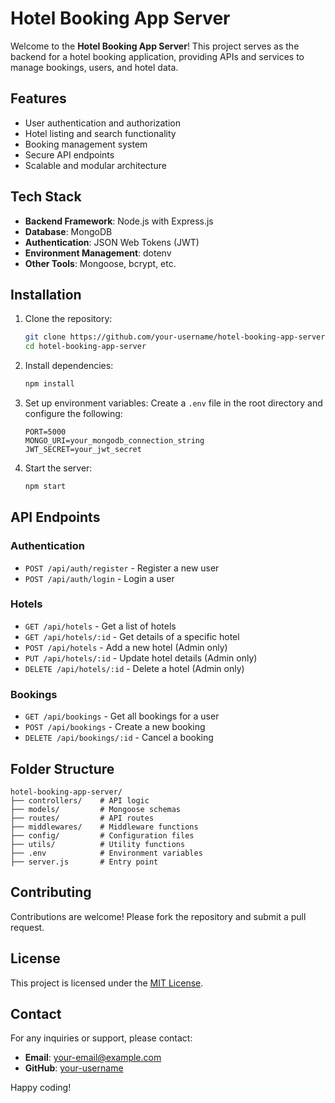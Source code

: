 # Hotel Booking App Server

Welcome to the **Hotel Booking App Server**! This project serves as the backend for a hotel booking application, providing APIs and services to manage bookings, users, and hotel data.

## Features

- User authentication and authorization
- Hotel listing and search functionality
- Booking management system
- Secure API endpoints
- Scalable and modular architecture

## Tech Stack

- **Backend Framework**: Node.js with Express.js
- **Database**: MongoDB
- **Authentication**: JSON Web Tokens (JWT)
- **Environment Management**: dotenv
- **Other Tools**: Mongoose, bcrypt, etc.

## Installation

1. Clone the repository:
    ```bash
    git clone https://github.com/your-username/hotel-booking-app-server.git
    cd hotel-booking-app-server
    ```

2. Install dependencies:
    ```bash
    npm install
    ```

3. Set up environment variables:
    Create a `.env` file in the root directory and configure the following:
    ```env
    PORT=5000
    MONGO_URI=your_mongodb_connection_string
    JWT_SECRET=your_jwt_secret
    ```

4. Start the server:
    ```bash
    npm start
    ```

## API Endpoints

### Authentication
- `POST /api/auth/register` - Register a new user
- `POST /api/auth/login` - Login a user

### Hotels
- `GET /api/hotels` - Get a list of hotels
- `GET /api/hotels/:id` - Get details of a specific hotel
- `POST /api/hotels` - Add a new hotel (Admin only)
- `PUT /api/hotels/:id` - Update hotel details (Admin only)
- `DELETE /api/hotels/:id` - Delete a hotel (Admin only)

### Bookings
- `GET /api/bookings` - Get all bookings for a user
- `POST /api/bookings` - Create a new booking
- `DELETE /api/bookings/:id` - Cancel a booking

## Folder Structure

```
hotel-booking-app-server/
├── controllers/    # API logic
├── models/         # Mongoose schemas
├── routes/         # API routes
├── middlewares/    # Middleware functions
├── config/         # Configuration files
├── utils/          # Utility functions
├── .env            # Environment variables
├── server.js       # Entry point
```

## Contributing

Contributions are welcome! Please fork the repository and submit a pull request.

## License

This project is licensed under the [MIT License](LICENSE).

## Contact

For any inquiries or support, please contact:
- **Email**: your-email@example.com
- **GitHub**: [your-username](https://github.com/your-username)

Happy coding!